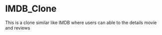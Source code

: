 # IMDB_Clone
This is a clone similar like IMDB where users can able to the details movie and reviews

